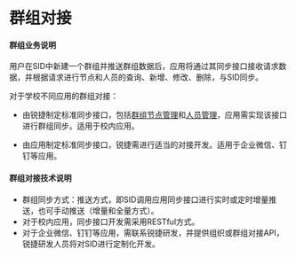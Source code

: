 # 群组对接

#### 群组业务说明

用户在SID中新建一个群组并推送群组数据后，应用将通过其同步接口接收请求数据，并根据请求进行节点和人员的查询、新增、修改、删除，与SID同步。

对于学校不同应用的群组对接：

- 由锐捷制定标准同步接口，包括[群组节点管理](/group/develop/node-management.html)和[人员管理](/group/develop/personnel-management.html)，应用需实现该接口进行群组同步。适用于校内应用。

- 由应用制定标准同步接口，锐捷需进行适当的对接开发。适用于企业微信、钉钉等应用。


#### 群组对接技术说明

- 群组同步方式：推送方式，即SID调用应用同步接口进行实时或定时增量推送，也可手动推送（增量和全量方式）。
- 对于校内应用，同步接口开发需采用RESTful方式。
- 对于企业微信、钉钉等应用，需联系锐捷研发，并提供组织或群组对接API，锐捷研发人员将对SID进行定制化开发。

